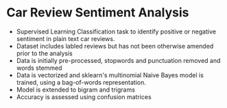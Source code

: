 # Car Review Sentiment Analysis

- Supervised Learning Classification task to identify positive or negative sentiment in plain text car reviews.
- Dataset includes labled reviews but has not been otherwise amended prior to the analysis
- Data is initially pre-processed, stopwords and punctuation removed and words stemmed
- Data is vectorized and sklearn's multinomial Naive Bayes model is trained, using a bag-of-words representation.
- Model is extended to bigram and trigrams
- Accuracy is assessed using confusion matrices

